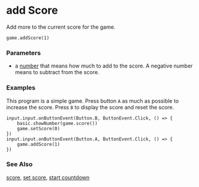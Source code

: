 # add Score

Add more to the current score for the game.

```sig
game.addScore(1)
```
### Parameters

* a [number](/types/number) that means how much to add to the score. A negative number means to subtract from the score.

### Examples

This program is a simple game.
Press button ``A`` as much as possible to increase the score. 
Press ``B`` to display the score and reset the score.

```blocks
input.input.onButtonEvent(Button.B, ButtonEvent.Click, () => {
    basic.showNumber(game.score())
    game.setScore(0)
})
input.input.onButtonEvent(Button.A, ButtonEvent.Click, () => {
    game.addScore(1)
})
```

### See Also

[score](/reference/game/score), [set score](/reference/game/set-score), [start countdown](/reference/game/start-countdown)
